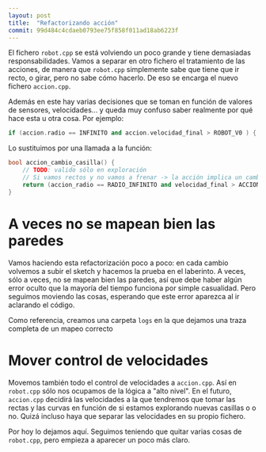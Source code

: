 ```yaml
---
layout: post
title:  "Refactorizando acción"
commit: 99d484c4cdaeb0793ee75f858f011ad18ab6223f
---
```


El fichero `robot.cpp` se está volviendo un poco grande y tiene demasiadas
responsabilidades. Vamos a separar en otro fichero el tratamiento de las acciones,
de manera que `robot.cpp` simplemente sabe que tiene que ir recto, o girar, pero
no sabe cómo hacerlo. De eso se encarga el nuevo fichero `accion.cpp`.

Además en este hay varias decisiones que se toman en función
de valores de sensores, velocidades... y queda muy confuso saber realmente por qué
hace esta u otra cosa. Por ejemplo:

```cpp
if (accion.radio == INFINITO and accion.velocidad_final > ROBOT_V0 ) {
```

Lo sustituimos por una llamada a la función:
```cpp
bool accion_cambio_casilla() {
    // TODO: valido sólo en exploración
    // Si vamos rectos y no vamos a frenar -> la acción implica un cambio de casilla
    return (accion_radio == RADIO_INFINITO and velocidad_final > ACCION_V0 );
}
```

# A veces no se mapean bien las paredes

Vamos haciendo esta refactorización poco a poco: en cada cambio volvemos a subir el
sketch y hacemos la prueba en el laberinto. A veces, sólo a veces, no se mapean bien las paredes,
así que debe haber algún error oculto que la mayoría del tiempo funciona por simple
casualidad. Pero seguimos moviendo las cosas, esperando que este error aparezca al
ir aclarando el código.

Como referencia, creamos una carpeta `logs` en la que dejamos una traza completa de
un mapeo correcto

# Mover control de velocidades

Movemos también todo el control de velocidades a `accion.cpp`. Así en `robot.cpp` sólo nos
ocupamos de la lógica a "alto nivel". En el futuro, `accion.cpp` decidirá las velocidades
a la que tendremos que tomar las rectas y las curvas en función de si estamos explorando
nuevas casillas o o no. Quizá incluso haya que separar las velocidades en su propio fichero.

Por hoy lo dejamos aquí. Seguimos teniendo que quitar varias cosas de `robot.cpp`, pero
empieza a aparecer un poco más claro.
